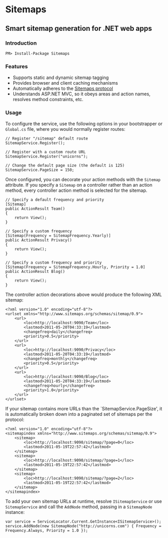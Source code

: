 # Sitemaps
## Smart sitemap generation for .NET web apps

### Introduction

    PM> Install-Package Sitemaps

### Features

* Supports static and dynamic sitemap tagging
* Provides browser and client caching mechanisms
* Automatically adheres to the [Sitemaps protocol](http://sitemaps.org)
* Understands ASP.NET MVC, so it obeys areas and action names, resolves method constraints, etc.

### Usage

To configure the service, use the following options in your bootstrapper or `Global.cs` file,
where you would normally register routes:

    // Register "/sitemap" default route
    SitemapService.Register();

    // Register with a custom route URL
    SitemapService.Register("unicorns");

    // Change the default page size (the default is 125)
    SitemapService.PageSize = 150;

Once configured, you can decorate your action methods with the `Sitemap` attribute.
If you specify a `Sitemap` on a controller rather than an action method, every controller
action method is selected for the sitemap.

    // Specify a default frequency and priority
    [Sitemap]
    public ActionResult Team()
    {
        return View();
    }
    
    // Specify a custom frequency
    [Sitemap(Frequency = SitemapFrequency.Yearly)]
    public ActionResult Privacy()
    {
        return View();
    }   

    // Specify a custom frequency and priority
    [Sitemap(Frequency = SitemapFrequency.Hourly, Priority = 1.0]
    public ActionResult Blog()
    {
        return View();
    }

The controller action decorations above would produce the following XML sitemap:

    <?xml version="1.0" encoding="utf-8"?>
    <urlset xmlns="http://www.sitemaps.org/schemas/sitemap/0.9">
        <url>
            <loc>http://localhost:9090/Team</loc>
            <lastmod>2011-05-20T04:33:19</lastmod>
            <changefreq>daily</changefreq>
            <priority>0.5</priority>
        </url>
        <url>
            <loc>http://localhost:9090/Privacy</loc>
            <lastmod>2011-05-20T04:33:19</lastmod>
            <changefreq>monthly</changefreq>
            <priority>0.5</priority>
        </url>
        <url>
            <loc>http://localhost:9090/Blog</loc>
            <lastmod>2011-05-20T04:33:19</lastmod>
            <changefreq>hourly</changefreq>
            <priority>1.0</priority>
        </url>
    </urlset>

If your sitemap contains more URLs than the `SitemapService.PageSize', it is automatically
broken down into a paginated set of sitemaps per the protocol:
    
    <?xml version="1.0" encoding="utf-8"?>
    <sitemapindex xmlns="http://www.sitemaps.org/schemas/sitemap/0.9">
        <sitemap>
            <loc>http://localhost:9090/sitemap/?page=0</loc>
            <lastmod>2011-05-19T22:57:42</lastmod>
        </sitemap>
        <sitemap>
            <loc>http://localhost:9090/sitemap/?page=1</loc>
            <lastmod>2011-05-19T22:57:42</lastmod>
        </sitemap>
        <sitemap>
            <loc>http://localhost:9090/sitemap/?page=2</loc>
            <lastmod>2011-05-19T22:57:42</lastmod>
        </sitemap>
    </sitemapindex>

To add your own sitemap URLs at runtime, resolve `ISitemapService` or use `SitemapService`
and call the `AddNode` method, passing in a `SitemapNode` instance:

    var service = ServiceLocator.Current.GetInstance<ISitemapService>();
    service.AddNode(new SitemapNode("http://unicorns.com") { Frequency = Frequency.Always, Priority = 1.0 });
    